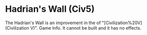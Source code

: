 # Hadrian's Wall (Civ5)

The Hadrian's Wall is an improvement in the of "[Civilization%20V](Civilization V)".
Game Info.
It cannot be built and it has no effects.